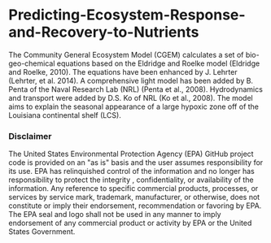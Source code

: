 # Predicting-Ecosystem-Response-and-Recovery-to-Nutrients

The Community General Ecosystem Model (CGEM) calculates a set of bio-geo-chemical equations based on the Eldridge and Roelke model (Eldridge and Roelke, 2010). The equations have been enhanced by J. Lehrter (Lehrter, et al. 2014). A comprehensive light model has been added by B. Penta of the Naval Research Lab (NRL) (Penta et al., 2008). Hydrodynamics and transport were added by D.S. Ko of NRL (Ko et al., 2008). The model aims to explain the seasonal appearance of a large hypoxic zone off of the Louisiana continental shelf (LCS). 

### Disclaimer

The United States Environmental Protection Agency (EPA) GitHub project code is provided on an "as is" basis and the user assumes responsibility for its use. EPA has relinquished control of the information and no longer has responsibility to protect the integrity , confidentiality, or availability of the information. Any reference to specific commercial products, processes, or services by service mark, trademark, manufacturer, or otherwise, does not constitute or imply their endorsement, recommendation or favoring by EPA. The EPA seal and logo shall not be used in any manner to imply endorsement of any commercial product or activity by EPA or the United States Government.
